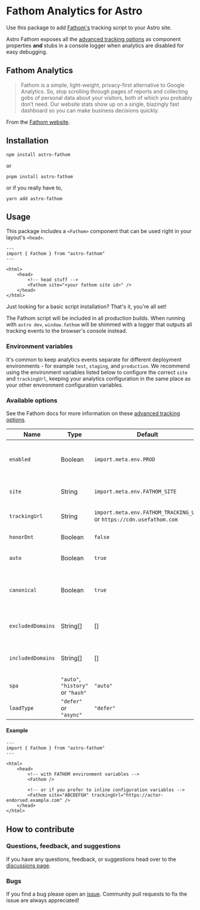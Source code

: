 # Fathom Analytics for Astro

Use this package to add [Fathom's](https://usefathom.com) tracking script to your Astro site.

Astro Fathom exposes all the [advanced tracking options](https://usefathom.com/support/tracking-advanced) as component properties **and** stubs in a console logger when analytics are disabled for easy debugging.

## Fathom Analytics

> Fathom is a simple, light-weight, privacy-first alternative to Google Analytics. So, stop scrolling through pages of reports and collecting gobs of personal data about your visitors, both of which you probably don’t need. Our website stats show up on a single, blazingly fast dashboard so you can make business decisions quickly.

From the [Fathom website](https://usefathom.com/).

## Installation

`npm install astro-fathom`

or

`pnpm install astro-fathom`

or if you really have to,

`yarn add astro-fathom`

## Usage

This package includes a `<Fathom>` component that can be used right in your layout's `<head>`.

```astro
---
import { Fathom } from "astro-fathom"
---

<html>
    <head>
        <!-- head stuff -->
        <Fathom site="<your fathom site id>" />
    </head>
</html>
```

Just looking for a basic script installation? That's it, you're all set!

The Fathom script will be included in all production builds. When running with `astro dev`, `window.fathom` will be shimmed with a logger that outputs all tracking events to the browser's console instead.

### Environment variables

It's common to keep analytics events separate for different deployment environments - for example `test`, `staging`, and `production`. We recommend using the environment variables listed below to configure the correct `site` and `trackingUrl`, keeping your analytics configuration in the same place as your other environment configuration variables.

### Available options

See the Fathom docs for more information on these [advanced tracking options](https://usefathom.com/support/tracking-advanced).

| Name              | Type                                        | Default                                                              | Description                                        |
| ----------------- | ------------------------------------------- | ---------------------------                                          | -------------------------------------------------- |
| `enabled`         | Boolean                                     | `import.meta.env.PROD`                                               | When disabled, events are logged to the console    |
| `site`            | String                                      | `import.meta.env.FATHOM_SITE`                                        | Your Fathom site id (required)                     |
| `trackingUrl`     | String                                      | `import.meta.env.FATHOM_TRACKING_URL` or `https://cdn.usefathom.com` | Your Fathom custom domain                          |
| `honorDnt`        | Boolean                                     | `false`                                                              | Honor Do Not Track?                                |
| `auto`            | Boolean                                     | `true`                                                               | Automatically track page views?                    |
| `canonical`       | Boolean                                     | `true`                                                               | Use the canonical URL, instead of the current URL? |
| `excludedDomains` | String[]                                    | []                                                                   | Excludes tracking for these domains                |
| `includedDomains` | String[]                                    | []                                                                   | Include tracking for these domains                 |
| `spa`             | `"auto"`, `"history"` or `"hash"`           | `"auto"`                                                             | Tracking mode                                      |
| `loadType`        | `"defer"` or `"async"`                      | `"defer"`                                                            | Tracking mode                                      |

#### Example

```astro
---
import { Fathom } from "astro-fathom"
---

<html>
    <head>
        <!-- with FATHOM environment variables -->
        <Fathom />

        <!-- or if you prefer to inline configuration variables -->
        <Fathom site="ABCDEFGH" trackingUrl="https://actor-endorsed.example.com" />
    </head>
</html>
```

## How to contribute

### Questions, feedback, and suggestions

If you have any questions, feedback, or suggestions head over to the [discussions page](https://github.com/tony-sull/astro-fathom/discussions).

### Bugs

If you find a bug please open an [issue](https://github.com/tony-sull/astro-fathom/issues). Community pull requests to fix the issue are always appreciated!
